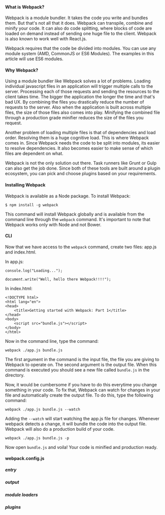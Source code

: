 #### What is Webpack?

Webpack is a module bundler. It takes the code you write and bundles them. But that's not all that it does. Webpack can transpile, combine and minify your code. It can also do code splitting, where blocks of code are loaded on demand instead of sending one huge file to the client. Webpack is also known to work well with React.js.

Webpack requires that the code be divided into modules. You can use any module system (AMD, CommonJS or ES6 Modules). The examples in this article will use ES6 modules.

#### Why Webpack?

Using a module bundler like Webpack solves a lot of problems. Loading individual javascript files in an application will trigger multiple calls to the server. Processing each of those requests and sending the resources to the client takes time. The bigger the application the longer the time and that's bad UX. By combining the files you drastically reduce the number of requests to the server. Also when the application is built across multiple files, the size of those files also comes into play. Minifying the combined file through a production grade minifier reduces the size of the files you request.

Another problem of loading multiple files is that of dependencies and load order. Resolving them is a huge cognitive load. This is where Webpack comes in. Since Webpack needs the code to be split into modules, its easier to resolve dependencies. It also becomes easier to make sense of which files are dependent on what.

Webpack is not the only solution out there. Task runners like Grunt or Gulp can also get the job done. Since both of these tools are built around a plugin ecosystem, you can pick and choose plugins based on your requirements.

#### Installing Webpack

Webpack is available as a Node package. To install Webpack:

```
$ npm install -g webpack
```

This command will install Webpack globally and is available from the command line through the ```webpack``` command. It's important to note that Webpack works only with Node and not Bower. 

#### CLI

Now that we have access to the ```webpack``` command, create two files: app.js and index.html.

In app.js:

```
console.log("Loading...");

document.write("Well, hello there Webpack!!!!");
```

In index.html:

```
<!DOCTYPE html>
<html lang="en">
<head>
    <title>Getting started with Webpack: Part 1</title>
</head>
<body>
    <script src="bundle.js"></script>
</body>
</html>

```

Now in the command line, type the command:

```
webpack ./app.js bundle.js
```

The first argument in the command is the input file, the file you are giving to Webpack to operate on. The second argument is the output file. When this command is executed you should see a new file called ```bundle.js``` in the directory.

Now, it would be cumbersome if you have to do this everytime you change something in your code. To fix that, Webpack can watch for changes in your file and automatically create the output file. To do this, type the following command:

```
webpack ./app.js bundle.js --watch
```

Adding the ```--watch``` will start watching the app.js file for changes. Whenever webpack detects a change, it will bundle the code into the output file. Webpack will also do a production build of your code. 

```
webpack ./app.js bundle.js -p
```

Now open ```bundle.js``` and voila! Your code is minified and production ready.

#### webpack.config.js



##### entry
##### output
##### module loaders
##### plugins